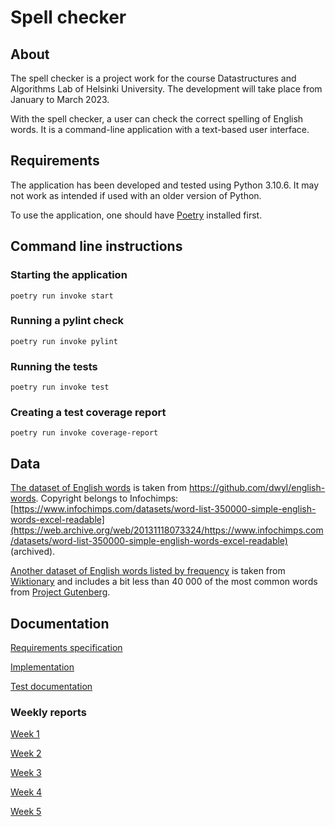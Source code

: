 # Spell checker

## About

The spell checker is a project work for the course Datastructures and Algorithms
Lab of Helsinki University. The development will take place from January to
March 2023.

With the spell checker, a user can check the correct spelling of English words.
It is a command-line application with a text-based user interface.

## Requirements

The application has been developed and tested using Python 3.10.6. It may not work as
intended if used with an older version of Python.

To use the application, one should have [Poetry](https://python-poetry.org/)
installed first.

## Command line instructions

### Starting the application

```
poetry run invoke start
```

### Running a pylint check

```
poetry run invoke pylint
```

### Running the tests

```
poetry run invoke test
```

### Creating a test coverage report

```
poetry run invoke coverage-report
```
## Data

[The dataset of English words](./data/english-words.txt) is taken from
https://github.com/dwyl/english-words. Copyright belongs to Infochimps: [https://www.infochimps.com/datasets/word-list-350000-simple-english-words-excel-readable](https://web.archive.org/web/20131118073324/https://www.infochimps.com/datasets/word-list-350000-simple-english-words-excel-readable) (archived).

[Another dataset of English words listed by
frequency](./data/wiktionary-40k.txt) is taken from
[Wiktionary](https://en.wiktionary.org/wiki/Wiktionary:Frequency_lists#Project_Gutenberg) and includes a bit less than 40 000 of the most common words from [Project Gutenberg](https://en.wikipedia.org/wiki/Project_Gutenberg).

## Documentation

[Requirements specification](./documentation/requirements-specification.md)

[Implementation](./documentation/implementation.md)

[Test documentation](./documentation/test-docs.md)

### Weekly reports

[Week 1](./documentation/weekly-report-1.md)

[Week 2](./documentation/weekly-report-2.md)

[Week 3](./documentation/weekly-report-3.md)

[Week 4](./documentation/weekly-report-4.md)

[Week 5](./documentation/weekly-report-5.md)
